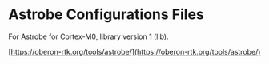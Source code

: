 # Astrobe Configurations Files

For Astrobe for Cortex-M0, library version 1 (lib).

[https://oberon-rtk.org/tools/astrobe/](https://oberon-rtk.org/tools/astrobe/)
